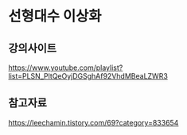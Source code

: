 # 선형대수 이상화

## 강의사이트

https://www.youtube.com/playlist?list=PLSN_PltQeOyjDGSghAf92VhdMBeaLZWR3

## 참고자료

https://leechamin.tistory.com/69?category=833654
